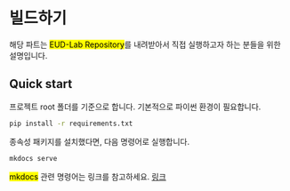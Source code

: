 # 빌드하기

해당 파트는 <mark>EUD-Lab Repository</mark>를 내려받아서 직접 실행하고자 하는 분들을 위한 설명입니다.

## Quick start

프로젝트 root 폴더를 기준으로 합니다. 기본적으로 파이썬 환경이 필요합니다.

```bash
pip install -r requirements.txt
```

종속성 패키지를 설치했다면, 다음 명령어로 실행합니다.

```bash
mkdocs serve
```

<mark>mkdocs</mark> 관련 명령어는 링크를 참고하세요. [링크](https://www.mkdocs.org/user-guide/cli/)

